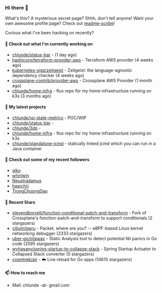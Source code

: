 ### Hi there 👋

What's this? A mysterious secret page? Shhh, don't tell anyone!
Want your own awesome profile page? Check out [readme-scribe](https://github.com/muesli/readme-scribe)!

Curious what I've been hacking on recently?

#### 👷 Check out what I'm currently working on

- [chlunde/status-bar](https://github.com/chlunde/status-bar) -  (1 day ago)
- [hashicorp/terraform-provider-aws](https://github.com/hashicorp/terraform-provider-aws) - Terraform AWS provider (4 weeks ago)
- [kubernetes-sigs/zeitgeist](https://github.com/kubernetes-sigs/zeitgeist) - Zeitgeist: the language-agnostic dependency checker (4 weeks ago)
- [crossplane-contrib/provider-aws](https://github.com/crossplane-contrib/provider-aws) - Crossplane AWS Provider (1 month ago)
- [chlunde/home-infra](https://github.com/chlunde/home-infra) - flux repo for my home infrastructure running on k3s  (3 months ago)

#### 🌱 My latest projects

- [chlunde/xp-state-metrics](https://github.com/chlunde/xp-state-metrics) - POC/WIP
- [chlunde/status-bar](https://github.com/chlunde/status-bar) - 
- [chlunde/3dp](https://github.com/chlunde/3dp) - 
- [chlunde/home-infra](https://github.com/chlunde/home-infra) - flux repo for my home infrastructure running on k3s 
- [chlunde/standalone-jcmd](https://github.com/chlunde/standalone-jcmd) - statically linked jcmd which you can run in a Java container



#### 👯 Check out some of my recent followers

- [giko](https://github.com/giko)
- [whirlwin](https://github.com/whirlwin)
- [Neustradamus](https://github.com/Neustradamus)
- [haarchri](https://github.com/haarchri)
- [TrongChuongDao](https://github.com/TrongChuongDao)

#### 🌟 Recent Stars

- [stevendborrelli/function-conditional-patch-and-transform](https://github.com/stevendborrelli/function-conditional-patch-and-transform) - Fork of Crossplane&#39;s function-patch-and-transform to support conditionals (2 stargazers)
- [cilium/pwru](https://github.com/cilium/pwru) - Packet, where are you? -- eBPF-based Linux kernel networking debugger (2333 stargazers)
- [uber-go/nilaway](https://github.com/uber-go/nilaway) - Static Analysis tool to detect potential Nil panics in Go code (2595 stargazers)
- [wyhasany/spring-startup-to-collapse-stack](https://github.com/wyhasany/spring-startup-to-collapse-stack) - Spring Startup Actuator to Collapsed Stack converter (5 stargazers)
- [cosmtrek/air](https://github.com/cosmtrek/air) - ☁️ Live reload for Go apps (14610 stargazers)

#### 📫 How to reach me

- Mail: chlunde -at- gmail.com
